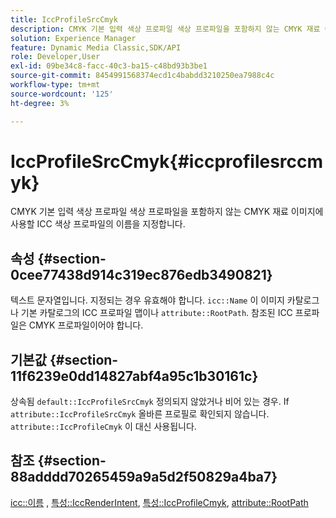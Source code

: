 ```yaml
---
title: IccProfileSrcCmyk
description: CMYK 기본 입력 색상 프로파일 색상 프로파일을 포함하지 않는 CMYK 재료 이미지에 사용할 ICC 색상 프로파일의 이름을 지정합니다.
solution: Experience Manager
feature: Dynamic Media Classic,SDK/API
role: Developer,User
exl-id: 09be34c8-facc-40c3-ba15-c48bd93b3be1
source-git-commit: 8454991568374ecd1c4babdd3210250ea7988c4c
workflow-type: tm+mt
source-wordcount: '125'
ht-degree: 3%

---
```


# IccProfileSrcCmyk{#iccprofilesrccmyk}

CMYK 기본 입력 색상 프로파일 색상 프로파일을 포함하지 않는 CMYK 재료 이미지에 사용할 ICC 색상 프로파일의 이름을 지정합니다.

## 속성 {#section-0cee77438d914c319ec876edb3490821}

텍스트 문자열입니다. 지정되는 경우 유효해야 합니다. `icc::Name` 이 이미지 카탈로그나 기본 카탈로그의 ICC 프로파일 맵이나 `attribute::RootPath`. 참조된 ICC 프로파일은 CMYK 프로파일이어야 합니다.

## 기본값 {#section-11f6239e0dd14827abf4a95c1b30161c}

상속됨 `default::IccProfileSrcCmyk` 정의되지 않았거나 비어 있는 경우. If `attribute::IccProfileSrcCmyk` 올바른 프로필로 확인되지 않습니다. `attribute::IccProfileCmyk` 이 대신 사용됩니다.

## 참조 {#section-88adddd70265459a9a5d2f50829a4ba7}

[icc::이름](../../../../../ir-api/material-cat/image-rendering-api-ref/c-ir-material-catalog/c-ir-icc-profile-map-reference/r-ir-name-icc.md#reference-7a293ede360e433782575f8f6a562ac2) , [특성::IccRenderIntent](../../../../../ir-api/material-cat/image-rendering-api-ref/c-ir-material-catalog/c-ir-attributes-reference/r-ir-iccrenderintent.md#reference-3b80b7a4c25545a593c5076f318b5c40), [특성::IccProfileCmyk](../../../../../ir-api/material-cat/image-rendering-api-ref/c-ir-material-catalog/c-ir-attributes-reference/r-ir-iccprofilecmyk.md#reference-55aead2d924847ffbd1be4c46add7127), [attribute::RootPath](../../../../../ir-api/material-cat/image-rendering-api-ref/c-ir-material-catalog/c-ir-attributes-reference/r-ir-rootpath.md#reference-a4d7c96b62e14fcbad1740c702f160f3)
